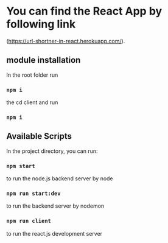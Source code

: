 # You can find the React App by following link

(https://url-shortner-in-react.herokuapp.com/).


## module installation
In the root folder run 
### `npm i`

the cd client and run
### `npm i`


## Available Scripts

In the project directory, you can run:

### `npm start`
to run the node.js backend server by node


### `npm run start:dev`
to run the backend server by nodemon



### `npm run client`
to run the react.js development server
